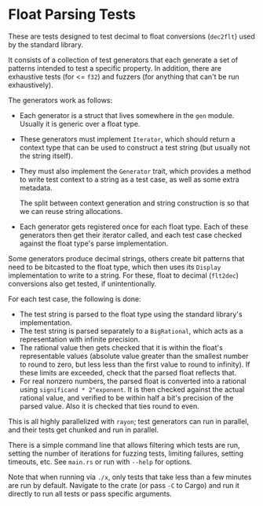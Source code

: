 # Float Parsing Tests

These are tests designed to test decimal to float conversions (`dec2flt`) used
by the standard library.

It consists of a collection of test generators that each generate a set of
patterns intended to test a specific property. In addition, there are exhaustive
tests (for <= `f32`) and fuzzers (for anything that can't be run exhaustively).

The generators work as follows:

- Each generator is a struct that lives somewhere in the `gen` module. Usually
  it is generic over a float type.
- These generators must implement `Iterator`, which should return a context type
  that can be used to construct a test string (but usually not the string
  itself).
- They must also implement the `Generator` trait, which provides a method to
  write test context to a string as a test case, as well as some extra metadata.

  The split between context generation and string construction is so that we can
  reuse string allocations.
- Each generator gets registered once for each float type. Each of these
  generators then get their iterator called, and each test case checked against
  the float type's parse implementation.

Some generators produce decimal strings, others create bit patterns that need to
be bitcasted to the float type, which then uses its `Display` implementation to
write to a string. For these, float to decimal (`flt2dec`) conversions also get
tested, if unintentionally.

For each test case, the following is done:

- The test string is parsed to the float type using the standard library's
  implementation.
- The test string is parsed separately to a `BigRational`, which acts as a
  representation with infinite precision.
- The rational value then gets checked that it is within the float's
  representable values (absolute value greater than the smallest number to round
  to zero, but less less than the first value to round to infinity). If these
  limits are exceeded, check that the parsed float reflects that.
- For real nonzero numbers, the parsed float is converted into a rational using
  `significand * 2^exponent`. It is then checked against the actual rational
  value, and verified to be within half a bit's precision of the parsed value.
  Also it is checked that ties round to even.

This is all highly parallelized with `rayon`; test generators can run in
parallel, and their tests get chunked and run in parallel.

There is a simple command line that allows filtering which tests are run,
setting the number of iterations for fuzzing tests, limiting failures, setting
timeouts, etc. See `main.rs` or run with `--help` for options.

Note that when running via `./x`, only tests that take less than a few minutes
are run by default. Navigate to the crate (or pass `-C` to Cargo) and run it
directly to run all tests or pass specific arguments.
